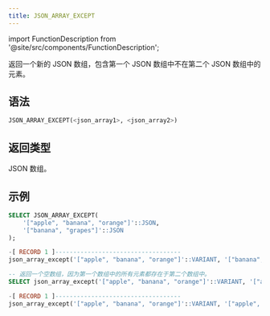 ```yaml
---
title: JSON_ARRAY_EXCEPT
---
```

import FunctionDescription from '@site/src/components/FunctionDescription';

<FunctionDescription description="引入或更新于：v1.2.644"/>

返回一个新的 JSON 数组，包含第一个 JSON 数组中不在第二个 JSON 数组中的元素。

## 语法

```sql
JSON_ARRAY_EXCEPT(<json_array1>, <json_array2>)
```

## 返回类型

JSON 数组。

## 示例

```sql
SELECT JSON_ARRAY_EXCEPT(
    '["apple", "banana", "orange"]'::JSON,  
    '["banana", "grapes"]'::JSON         
);

-[ RECORD 1 ]-----------------------------------
json_array_except('["apple", "banana", "orange"]'::VARIANT, '["banana", "grapes"]'::VARIANT): ["apple","orange"]

-- 返回一个空数组，因为第一个数组中的所有元素都存在于第二个数组中。
SELECT json_array_except('["apple", "banana", "orange"]'::VARIANT, '["apple", "banana", "orange"]'::VARIANT)

-[ RECORD 1 ]-----------------------------------
json_array_except('["apple", "banana", "orange"]'::VARIANT, '["apple", "banana", "orange"]'::VARIANT): []
```
